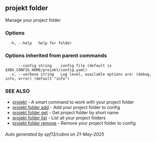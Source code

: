 ## projekt folder

Manage your project folder

### Options

```
  -h, --help   help for folder
```

### Options inherited from parent commands

```
      --config string    config file (default is $XDG_CONFIG_HOME/projekt/config.yaml)
  -v, --verbose string   Log level, available options are: (debug, info, error) (default "info")
```

### SEE ALSO

* [projekt](projekt.md)	 - A smart command to work with your project folder
* [projekt folder add](projekt_folder_add.md)	 - Add your project folder to config
* [projekt folder get](projekt_folder_get.md)	 - Get project folder by short name
* [projekt folder list](projekt_folder_list.md)	 - List all your project folders
* [projekt folder remove](projekt_folder_remove.md)	 - Remove your project folder to config

###### Auto generated by spf13/cobra on 21-May-2025
